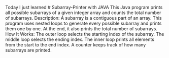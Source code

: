 Today I just learned # Subarray-Printer with JAVA
This Java program prints all possible subarrays of a given integer array and counts the total number of subarrays.
Description: A subarray is a contiguous part of an array. This program uses nested loops to generate every possible subarray and prints them one by one. At the end, it also prints the total number of subarrays.
How It Works:
The outer loop selects the starting index of the subarray.
The middle loop selects the ending index.
The inner loop prints all elements from the start to the end index.
A counter keeps track of how many subarrays are printed.
